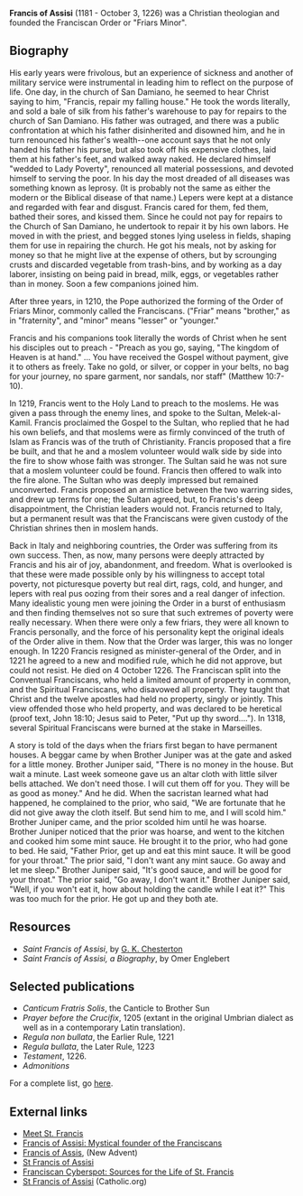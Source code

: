 **Francis of Assisi** (1181 - October 3, 1226) was a Christian
theologian and founded the Franciscan Order or "Friars Minor".

## Biography

His early years were frivolous, but an experience of sickness and
another of military service were instrumental in leading him to
reflect on the purpose of life. One day, in the church of San
Damiano, he seemed to hear Christ saying to him, "Francis, repair
my falling house." He took the words literally, and sold a bale of
silk from his father's warehouse to pay for repairs to the church
of San Damiano. His father was outraged, and there was a public
confrontation at which his father disinherited and disowned him,
and he in turn renounced his father's wealth--one account says that
he not only handed his father his purse, but also took off his
expensive clothes, laid them at his father's feet, and walked away
naked. He declared himself "wedded to Lady Poverty", renounced all
material possessions, and devoted himself to serving the poor. In
his day the most dreaded of all diseases was something known as
leprosy. (It is probably not the same as either the modern or the
Biblical disease of that name.) Lepers were kept at a distance and
regarded with fear and disgust. Francis cared for them, fed them,
bathed their sores, and kissed them. Since he could not pay for
repairs to the Church of San Damiano, he undertook to repair it by
his own labors. He moved in with the priest, and begged stones
lying useless in fields, shaping them for use in repairing the
church. He got his meals, not by asking for money so that he might
live at the expense of others, but by scrounging crusts and
discarded vegetable from trash-bins, and by working as a day
laborer, insisting on being paid in bread, milk, eggs, or
vegetables rather than in money. Soon a few companions joined him.

After three years, in 1210, the Pope authorized the forming of the
Order of Friars Minor, commonly called the Franciscans. ("Friar"
means "brother," as in "fraternity", and "minor" means "lesser" or
"younger."

Francis and his companions took literally the words of Christ when
he sent his disciples out to preach - "Preach as you go, saying,
"The kingdom of Heaven is at hand." ... You have received the
Gospel without payment, give it to others as freely. Take no gold,
or silver, or copper in your belts, no bag for your journey, no
spare garment, nor sandals, nor staff" (Matthew 10:7-10).

In 1219, Francis went to the Holy Land to preach to the moslems. He
was given a pass through the enemy lines, and spoke to the Sultan,
Melek-al-Kamil. Francis proclaimed the Gospel to the Sultan, who
replied that he had his own beliefs, and that moslems were as
firmly convinced of the truth of Islam as Francis was of the truth
of Christianity. Francis proposed that a fire be built, and that he
and a moslem volunteer would walk side by side into the fire to
show whose faith was stronger. The Sultan said he was not sure that
a moslem volunteer could be found. Francis then offered to walk
into the fire alone. The Sultan who was deeply impressed but
remained unconverted. Francis proposed an armistice between the two
warring sides, and drew up terms for one; the Sultan agreed, but,
to Francis's deep disappointment, the Christian leaders would not.
Francis returned to Italy, but a permanent result was that the
Franciscans were given custody of the Christian shrines then in
moslem hands.

Back in Italy and neighboring countries, the Order was suffering
from its own success. Then, as now, many persons were deeply
attracted by Francis and his air of joy, abandonment, and freedom.
What is overlooked is that these were made possible only by his
willingness to accept total poverty, not picturesque poverty but
real dirt, rags, cold, and hunger, and lepers with real pus oozing
from their sores and a real danger of infection. Many idealistic
young men were joining the Order in a burst of enthusiasm and then
finding themselves not so sure that such extremes of poverty were
really necessary. When there were only a few friars, they were all
known to Francis personally, and the force of his personality kept
the original ideals of the Order alive in them. Now that the Order
was larger, this was no longer enough. In 1220 Francis resigned as
minister-general of the Order, and in 1221 he agreed to a new and
modified rule, which he did not approve, but could not resist. He
died on 4 October 1226. The Franciscan split into the Conventual
Franciscans, who held a limited amount of property in common, and
the Spiritual Franciscans, who disavowed all property. They taught
that Christ and the twelve apostles had held no property, singly or
jointly. This view offended those who held property, and was
declared to be heretical (proof text, John 18:10; Jesus said to
Peter, "Put up thy sword...."). In 1318, several Spiritual
Franciscans were burned at the stake in Marseilles.

A story is told of the days when the friars first began to have
permanent houses. A beggar came by when Brother Juniper was at the
gate and asked for a little money. Brother Juniper said, "There is
no money in the house. But wait a minute. Last week someone gave us
an altar cloth with little silver bells attached. We don't need
those. I will cut them off for you. They will be as good as money."
And he did. When the sacristan learned what had happened, he
complained to the prior, who said, "We are fortunate that he did
not give away the cloth itself. But send him to me, and I will
scold him." Brother Juniper came, and the prior scolded him until
he was hoarse. Brother Juniper noticed that the prior was hoarse,
and went to the kitchen and cooked him some mint sauce. He brought
it to the prior, who had gone to bed. He said, "Father Prior, get
up and eat this mint sauce. It will be good for your throat." The
prior said, "I don't want any mint sauce. Go away and let me
sleep." Brother Juniper said, "It's good sauce, and will be good
for your throat." The prior said, "Go away, I don't want it."
Brother Juniper said, "Well, if you won't eat it, how about holding
the candle while I eat it?" This was too much for the prior. He got
up and they both ate.

## Resources

-   *Saint Francis of Assisi*, by
    [G. K. Chesterton](G._K._Chesterton "G. K. Chesterton")
-   *Saint Francis of Assisi, a Biography*, by Omer Englebert

## Selected publications

-   *Canticum Fratris Solis*, the Canticle to Brother Sun
-   *Prayer before the Crucifix*, 1205 (extant in the original
    Umbrian dialect as well as in a contemporary Latin translation).
-   *Regula non bullata*, the Earlier Rule, 1221
-   *Regula bullata*, the Later Rule, 1223
-   *Testament*, 1226.
-   *Admonitions*

For a complete list, go
[here](http://198.62.75.1/www1/ofm/fra/FRAwr02.html).

## External links

-   [Meet St. Francis](http://www.christianitytoday.com/history/newsletter/2007/sept13.html)
-   [Francis of Assisi: Mystical founder of the Franciscans](http://www.christianitytoday.com/history/special/131christians/assisi.html)
-   [Francis of Assis](http://www.newadvent.org/cathen/06221a.htm),
    (New Advent)
-   [St Francis of Assisi](http://san-francesco.org/index_eng.html)
-   [Franciscan Cyberspot: Sources for the Life of St. Francis](http://198.62.75.1/www1/ofm/fra/FRAmain.html)
-   [St Francis of Assisi](http://www.catholic.org/saints/saint.php?saint_id=50)
    (Catholic.org)




